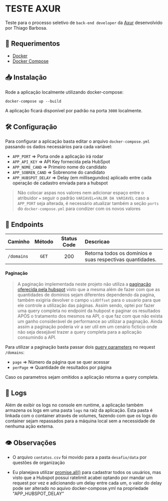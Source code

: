 # TESTE AXUR

Teste para o processo seletivo de `back-end developer` da [Axur](https://axur.com/pt/) desenvolvido por Thiago Barbosa.

## 🔗 Requerimentos

- [Docker](https://docs.docker.com/get-docker/)
- [Docker Compose](https://docs.docker.com/compose/gettingstarted/)

## 📥 Instalação

Rode a aplicação localmente utilizando docker-compose:

```shell
docker-compose up --build
```

A aplicação ficará disponível por padrão na porta `3000` localmente.

## 🛠️ Configuração

Para configurar a aplicação basta editar o arquivo `docker-compose.yml` passando os dados necessários para cada variável:

- `APP_PORT` => Porta onde a aplicação irá rodar
- `APP_API_KEY` => API Key fornecida pela HubSpot 
- `APP_NOME_CAND` => Primeiro nome do candidato
- `APP_SOBREN_CAND` => Sobrenome do candidato
- `APP_HUBSPOT_DELAY` => Delay (em millisegundos) aplicado entre cada operação de cadastro enviada para a hubspot

> Não colocar aspas nos valores nem adicionar espaço entre o atribuidor `=` seguir o padrão `VARIAVEL=VALOR DA VARIAVEL`
caso a `APP_PORT` seja alterada, é necessário atualizar também a seção `ports` do `docker-compose.yml` para condizer com os novos valores

## 📁 Endpoints

| Caminho     | Método | Status Code | Descricao                                                 |
| :---------- | :----: | :---------: | :-------------------------------------------------------- |
| `/domains` | `GET`  |     200     | Retorna todos os domínios e suas respectivas quantidades. |

#### Paginação
>A paginação implementada neste projeto não utiliza a [paginação oferecida pela hubspot](https://legacydocs.hubspot.com/docs/methods/lists/get_list_contacts) visto que a mesma além de fazer com que as quantidades de dominios sejam diferentes dependendo da pagina, também exigiria devolver o campo `vidOffset` para o usuario para que ele controle a utilização das páginas.
Assim sendo, optei por fazer uma query completa no endpoint da hubpost e paginar os resultados APÓS o tratamento dos mesmos na API, o que faz com que não exista um ganho considerável 
de performance ao utilizar a paginação. Ainda assim a paginação poderia vir a ser util em um cenário ficticio onde não seja desejável trazer a query completa para a aplicação consumindo a API.

Para utilizar a paginação basta passar dois [query parameters](https://branch.io/glossary/query-parameters/) no request `/domains`:
- `page` => Número da página que se quer acessar
- `perPage` => Quantidade de resultados por página

Caso os parametros sejam omitidos a aplicação retorna a query completa.

## 📄 Logs
Além de exibir os logs no console em runtime, a aplicação também armazena os logs em uma pasta `logs` na raíz da aplicação. Esta pasta é linkada com o container através de volumes, fazendo com que os logs do container sejam repassados para a máquina local sem a necessidade de nenhuma ação externa.

## 👁️ Observações

- O arquivo `contatos.csv` foi movido para a pasta `desafio/data` por questões de organização

- Eu planejava utilizar [promise.all()](https://developer.mozilla.org/pt-BR/docs/Web/JavaScript/Reference/Global_Objects/Promise/all) para cadastrar todos os usuários, mas visto que a Hubspot possui
  ratelimit acabei optando por mandar um request por vez e adicionando um delay entre cada um, o valor
  do delay pode ser alterado no aquivo docker-compose.yml na propriedade "APP_HUBSPOT_DELAY"
